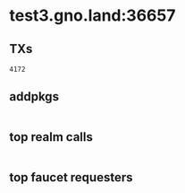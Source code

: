 # test3.gno.land:36657

## TXs
```
4172
```

## addpkgs
```
```

## top realm calls
```
```

## top faucet requesters
```
```

